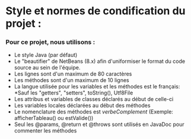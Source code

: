 # Style et normes de condification du projet :

### Pour ce projet, nous utilisons :
* Le style Java (par défaut) 
* Le "beautifier" de NetBeans (8.x) afin d'uniformiser le format du code source au sein de l'équipe.
* Les lignes sont d'un maximum de 80 caractères
* Les méthodes sont d'un maximum de 10 lignes
* La langue utilisée pour les variables et les méthodes est le français:
  *Sauf les "getters", "setters", toString(), Utf8File
* Les attribus et variables de classes déclarés au début de celle-ci
* Les variables locales déclarées au début des méthodes
* Le nomenclature des méthodes est *verbeComplement* (Exemple: afficherTableau() ou estValide())
* Seul les @params, @return et @throws sont utilisés en JavaDoc pour commenter les méthodes
